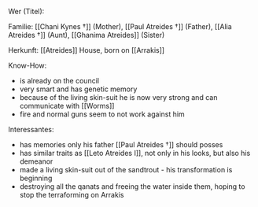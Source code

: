 Wer (Titel):

Familie: [[Chani Kynes †]] (Mother), [[Paul Atreides †]] (Father), [[Alia Atreides †]] (Aunt), [[Ghanima Atreides]] (Sister)

Herkunft:  [[Atreides]] House, born on [[Arrakis]]

Know-How: 
- is already on the council
- very smart and has genetic memory
- because of the living skin-suit he is now very strong and can communicate with [[Worms]] 
- fire and normal guns seem to not work against him

Interessantes:
- has memories only his father [[Paul Atreides †]] should posses  
- has similar traits as [[Leto Atreides I]], not only in his looks, but also his demeanor  
- made a living skin-suit out of the sandtrout - his transformation is beginning
- destroying all the qanats and freeing the water inside them, hoping to stop the terraforming on Arrakis